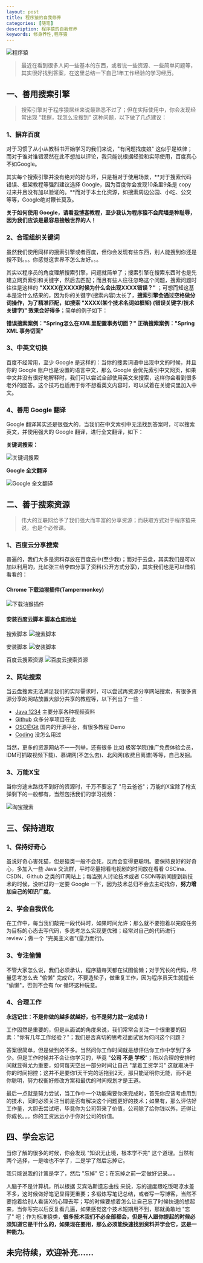 ```yaml
---
layout: post
title: 程序猿的自我修养
categories: [随笔]
description: 程序猿的自我修养
keywords: 修身养性,程序猿
---
```


![程序猿](https://cdn.mritd.me/markdown/hexo_programer.png)

> 最近在看到很多人问一些基本的东西，或者说一些资源、一些简单问题等，其实很好找到答案，在这里总结一下自己1年工作经验的学习经历。

<!--more-->

## 一、善用搜索引擎

> 搜索引擎对于程序猿屌丝来说最熟悉不过了；但在实际使用中，你会发现经常出现 "我擦，我怎么没搜到" 这种问题，以下做了几点建议：

### 1、摒弃百度

对于习惯了从小从教科书开始学习的我们来说，"有问题找度娘" 这似乎是铁律；而对于谁对谁错漠然在此不想加以评论，我只能说根据经验和实际使用，百度真心不如Google。

其实每个搜索引擎并没有绝对的好与坏，只是相对于使用场景，**对于搜索代码错误、框架教程等强烈建议选择 Google，因为百度你会发现10条里9条是 copy 过来并且没有加以验证的。**而对于本土化资源，如搜索周边公园、小吃、公交等等，Google绝对鞭长莫及。

**关于如何使用 Google，请看[我博客](http://mritd.me)教程，至少我认为程序猿不会爬墙是种耻辱，因为我们应该是最容易接触世界的人！**

### 2、合理组织关键词

虽然我们使用同样的搜索引擎或者百度，但你会发现有些东西，别人能搜到你还是搜不到。。。你感觉这世界不怎么友好。。。

其实以程序员的角度理解搜索引擎，问题就简单了；搜索引擎在搜索东西时也是先建立网页索引和关键字，然后去匹配；而且有些人往往忽略这个问题，搜索问题时往往是这样的 **"XXXX在XXXX时候为什么会出现XXXX错误？"** ；可想而知这基本是没什么结果的，因为你的关键字(搜索内容)太长了，**搜索引擎会通过空格做分词操作，为了精准匹配，如搜索 "XXXX(某个技术名词如框架) (错误关键字/技术关键字)" 效果会好得多**；简单的例子如下：

**错误搜索案例："Spring怎么在XML里配置事务切面？"**
**正确搜索案例："Spring XML 事务切面"**

### 3、中英文切换

百度不经常用，至少 Google 是这样的：当你的搜索词语中出现中文的时候，并且你的 Google 账户也是设置的语言中文，那么 Google 会优先索引中文网页，如果中文并没有很好地解释时，我们可以尝试全部使用英文来搜索，这样你会看到很多老外的回答。这个技巧也适用于你不想看英文内容时，可以试着在关键词里加入中文。

### 4、善用 Google 翻译

Google 翻译其实还是很强大的，当我们在中文索引中无法找到答案时，可以搜索英文，并使用强大的 Google 翻译，进行全文翻译，如下：

**关键词搜索：**

![关键词搜索](https://cdn.mritd.me/markdown/hexo_programer_google1.png)

**Google 全文翻译**

![Google 全文翻译](https://cdn.mritd.me/markdown/hexo_programer_google2.png)

## 二、善于搜索资源

> 伟大的互联网给予了我们强大而丰富的分享资源；而获取方式对于程序猿来说，也是个必修课。

### 1、百度云分享搜索

普遍的，我们大多是资料存放在百度云中(至少我)；而对于云盘，其实我们是可以加以利用的，比如张三给李四分享了资料(公开方式分享)，其实我们也是可以借机看看的：

#### Chrome 下载油猴插件(Tampermonkey)

![下载油猴插件](https://cdn.mritd.me/markdown/hexo_programer_install_Tampermonkey%20.png)

#### 安装百度云脚本 [脚本仓库地址](https://greasyfork.org/zh-CN/scripts)

搜索脚本
![搜索脚本](https://cdn.mritd.me/markdown/hexo_programer_install_Tampermonkey_baiduyunplugin1.png)

安装脚本
![安装脚本](https://cdn.mritd.me/markdown/hexo_programer_install_Tampermonkey_baiduyunplugin2.png)

百度云搜索资源
![百度云搜索资源](https://cdn.mritd.me/markdown/hexo_programer_install_Tampermonkey_baiduyunplugin3.png)

### 2、网站搜索

当云盘搜索无法满足我们的实际需求时，可以尝试再资源分享网站搜索，有很多资源分享的网站放置大部分共享的教程等，以下列出了一些：

- [Java 1234](http://www.java1234.com/) 主要分享各种视频资料
- [Github](https://github.com/) 众多分享项目在此
- [OSC@Git](http://git.oschina.net/) 国内的开源平台，有很多教程 Demo
- [Coding](https://coding.net/) 没怎么用过

当然，更多的资源网站不一一列举，还有很多 比如 极客学院(推广免费体验会员，IDM可抓取视频下载)、慕课网(不怎么去)、北风网(收费且离谱)等等，自己发掘。

### 3、万能X宝

当你穷途末路找不到好的资源时，千万不要忘了 "马云爸爸"；万能的X宝除了枪支弹剩下的一般都有，当然包括我们的学习视频：

![淘宝搜索](https://cdn.mritd.me/markdown/hexo_programer_taobao.png)


## 三、保持进取

### 1、保持好奇心

虽说好奇心害死猫，但是猿类一般不会死，反而会变得更聪明。要保持良好的好奇心，多加入一些 Java 交流群，平时尽量把看电视剧的时间放在看看 OSCina、CSDN、Github 之类的IT网站上；每当别人讨论技术或者 CSDN等新闻提到新技术的时候，没听过的一定要 Google 一下，因为技术总归不会去主动找你，**努力增加自己的知识广度**。

### 2、学会自我优化

在工作中，每当我们敲完一段代码时，如果时间允许；那么就不要抱着以完成任务为目标的心态去写代码，多思考怎么实现更优雅；经常对自己的代码进行 review；做一个 "完美主义者"(量力而行)。

### 3、专注偷懒

不管大家怎么说，我们必须承认，程序猿每天都在试图偷懒；对于冗长的代码，尽量思考怎么去 "偷懒" 完成它，不要造轮子，做重复工作，因为程序员天生就擅长 "偷懒"，否则不会有 for 循环这种玩意。

### 4、合理工作

**永远记住：不是你做的越多就越好，也不是努力就一定成功！**

工作固然是重要的，但是从面试的角度来说，我们常常会关注一个很重要的因素："你有几年工作经验？"；我们是否真切的思考过面试官为何问这个问题？

答案很简单，但是做到的不多。当然问你工作时间就是想评估你工作中学到了多少。但是工作时候并不会让你学习的，毕竟 "**公司 不是 学校**"；所以合理的安排时间就显得尤为重要，如何每天空出一部分时间让自己 "拿着工资学习" 这就取决于你的时间把控；这并不是要你1天干完的活拖到2天，那只能证明你无能，而不是你聪明，努力权衡好修改方案和最优的时间规划才是王道。

最后一点就是努力尝试，当工作中一个功能需要你来完成时，首先你应该考虑用到的技术，同时必须关注当前是否有解决这个问题更好的技术；如果有，那么评估好工作量，大胆去尝试吧，毕竟你为公司带来了价值，公司除了给你钱以外，还得让你成长。。。你的工资远远小于你对公司的价值。

## 四、学会忘记

当你了解的很多的时候，你会发现 "知识无止境，根本学不完" 这个道理。当然有两个选择，一是啥也不学了，二是学了然后忘掉它。

我只能说我的计策是学了，然后 "忘掉" 它；在忘掉之前一定做好记录。。。

人脑子不是计算机，所以根据 艾宾浩斯遗忘曲线 来说，忘的速度跟吃饭喝凉水差不多，这时候做好笔记显得更重要；多锻炼写笔记总结，或者写一写博客，当然不要抱着给别人看装X的心理去写；写的时候要想着怎么让自己忘了时候快速的想起来，当你写完以后反复看几遍，如果感觉这个技术短期用不到，那就勇敢地 "忘了" 吧；作为标准猿类，**很多技术我们不必全部都会，但是有人跟你提起的时候必须知道它是干什么的，如果现在要用，那么必须能快速找到资料并学会它，这是一种能力。**

## 未完待续，欢迎补充......
